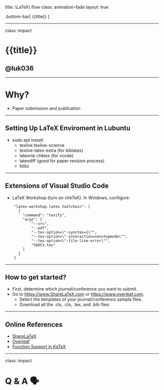 title: \LaTeX\ flow
class: animation-fade
layout: true

<!-- This slide will serve as the base layout for all your slides -->

.bottom-bar[
{{title}}
]

---

class: impact

# {{title}}

## @luk036 

---

# Why?

- Paper submission and publication

---

## Setting Up LaTeX Enviroment in Lubuntu

- sudo apt install:
  - texlive texlive-science
  - texlive-latex-extra (for biblatex)
  - latexmk chktex (for vcode)
  - latexdiff (good for paper revision process)
  - ktikz

---

## Extensions of Visual Studio Code

- LaTeX Workshop (turn on chkTeX). In Windows, configure:

```{.json}
    "latex-workshop.latex.toolchain": [
      {
        "command": "texify",
        "args": [
            "--src",
            "--pdf",
            "--tex-option=\"-synctex=1\"",
            "--tex-option=\"-interaction=nonstopmode\"",
            "--tex-option=\"-file-line-error\"",
            "%DOC%.tex"
        ]
      }
    ]
```

---

## How to get started?

- First, determine which journal/conference you want to submit.
- Go to <https://www.ShareLaTeX.com> or <https://www.overleaf.com>.
  - Select the templates of your journal/conference sample files.
  - Download all the .cls, .clo, .tex, and .bib files.

---

## Online References

- [ShareLaTeX](https://www.sharelatex.com)
- [Overleaf](https://www.overleaf.com)
- [Function Support in
  KaTeX](https://khan.github.io/KaTeX/function-support.html)

---

class: impact

# Q & A 🗣️
